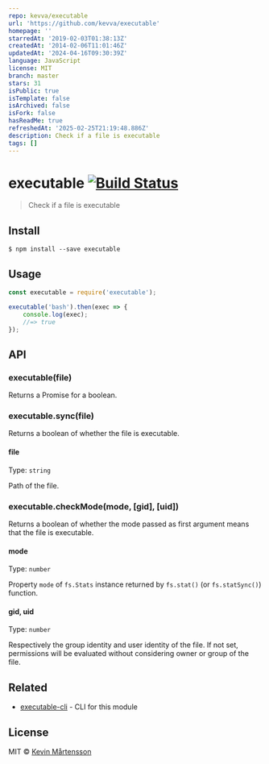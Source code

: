 ```yaml
---
repo: kevva/executable
url: 'https://github.com/kevva/executable'
homepage: ''
starredAt: '2019-02-03T01:38:13Z'
createdAt: '2014-02-06T11:01:46Z'
updatedAt: '2024-04-16T09:30:39Z'
language: JavaScript
license: MIT
branch: master
stars: 31
isPublic: true
isTemplate: false
isArchived: false
isFork: false
hasReadMe: true
refreshedAt: '2025-02-25T21:19:48.886Z'
description: Check if a file is executable
tags: []
---
```


# executable [![Build Status](https://travis-ci.org/kevva/executable.svg?branch=master)](https://travis-ci.org/kevva/executable)

> Check if a file is executable


## Install

```
$ npm install --save executable
```


## Usage

```js
const executable = require('executable');

executable('bash').then(exec => {
	console.log(exec);
	//=> true
});
```


## API

### executable(file)

Returns a Promise for a boolean.

### executable.sync(file)

Returns a boolean of whether the file is executable.

#### file

Type: `string`

Path of the file.

### executable.checkMode(mode, [gid], [uid])

Returns a boolean of whether the mode passed as first argument means that the file is executable.

#### mode

Type: `number`

Property `mode` of `fs.Stats` instance returned by `fs.stat()` (or `fs.statSync()`) function.

#### gid, uid

Type: `number`

Respectively the group identity and user identity of the file. If not set, permissions will be evaluated without considering owner or group of the file.

## Related

* [executable-cli](https://github.com/kevva/executable-cli) - CLI for this module


## License

MIT © [Kevin Mårtensson](https://github.com/kevva)
